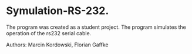 # Symulation-RS-232. 
The program was created as a student project.
The program simulates the operation of the rs232 serial cable.

Authors: Marcin Kordowski, Florian Gaffke

